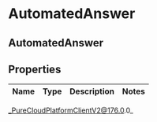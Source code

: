 # AutomatedAnswer

## AutomatedAnswer

## Properties

|Name | Type | Description | Notes|
|------------ | ------------- | ------------- | -------------|



_PureCloudPlatformClientV2@176.0.0_
